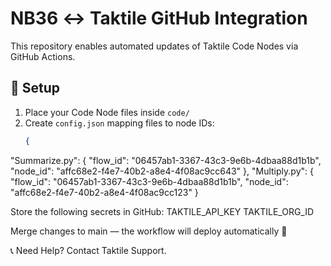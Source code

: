# NB36 ↔ Taktile GitHub Integration

This repository enables automated updates of Taktile Code Nodes via GitHub Actions.

## 🔧 Setup

1. Place your Code Node files inside `code/`
2. Create `config.json` mapping files to node IDs:
   ```json
   {
  "Summarize.py": {
    "flow_id": "06457ab1-3367-43c3-9e6b-4dbaa88d1b1b",
    "node_id": "affc68e2-f4e7-40b2-a8e4-4f08ac9cc643"
  },
  "Multiply.py": {
    "flow_id": "06457ab1-3367-43c3-9e6b-4dbaa88d1b1b",
    "node_id": "affc68e2-f4e7-40b2-a8e4-4f08ac9cc123"
  }

Store the following secrets in GitHub:
TAKTILE_API_KEY
TAKTILE_ORG_ID

Merge changes to main — the workflow will deploy automatically 🎉

📞 Need Help?
Contact Taktile Support.
